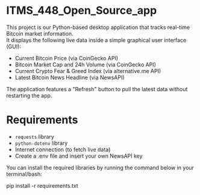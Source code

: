 # ITMS_448_Open_Source_app

This project is our Python-based desktop application that tracks real-time Bitcoin market information.  
It displays the following live data inside a simple graphical user interface (GUI):
- Current Bitcoin Price (via CoinGecko API)
- Bitcoin Market Cap and 24h Volume (via CoinGecko API)
- Current Crypto Fear & Greed Index (via alternative.me API)
- Latest Bitcoin News Headline (via NewsAPI)

The application features a "Refresh" button to pull the latest data without restarting the app.

# Requirements

- `requests` library
- `python-dotenv` library
- Internet connection (to fetch live data)
- Create a .env file and insert your own NewsAPI key

You can install the required libraries by running the command below in your terminal/bash:

pip install -r requirements.txt
